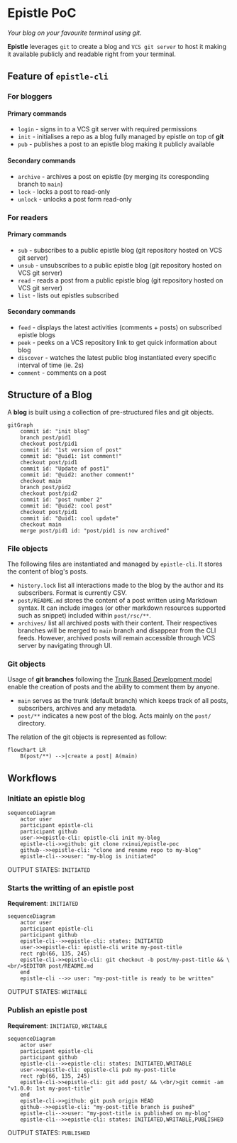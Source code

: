 # Epistle PoC

*Your blog on your favourite terminal using git.*

**Epistle** leverages `git` to create a blog and `VCS git server` to host it making it available publicly and readable right from your terminal.

## Feature of `epistle-cli`

### For bloggers

#### Primary commands
- `login` - signs in to a VCS git server with required permissions
- `init` - initialises a repo as a blog fully managed by epistle on top of **git**
- `pub` - publishes a post to an epistle blog making it publicly available

#### Secondary commands
- `archive` - archives a post on epistle (by merging its coresponding branch to `main`)
- `lock` - locks a post to read-only
- `unlock` - unlocks a post form read-only

### For readers

#### Primary commands
- `sub` - subscribes to a public epistle blog (git repository hosted on VCS git server)
- `unsub` - unsubscribes to a public epistle blog (git repository hosted on VCS git server)
- `read` - reads a post from a public epistle blog (git repository hosted on VCS git server)
- `list` - lists out epistles subscribed

#### Secondary commands
- `feed` - displays the latest activities (comments + posts) on subscribed epistle blogs
- `peek` - peeks on a VCS repository link to get quick information about blog
- `discover` - watches the latest public blog instantiated every specific interval of time (ie. 2s)
- `comment` - comments on a post 


## Structure of a Blog

A **blog** is built using a collection of pre-structured files and git objects.

```mermaid
gitGraph
    commit id: "init blog"
    branch post/pid1
    checkout post/pid1
    commit id: "1st version of post"
    commit id: "@uid1: 1st comment!"
    checkout post/pid1
    commit id: "Update of post1"
    commit id: "@uid2: another comment!"
    checkout main
    branch post/pid2
    checkout post/pid2
    commit id: "post number 2" 
    commit id: "@uid2: cool post" 
    checkout post/pid1
    commit id: "@uid1: cool update"
    checkout main
    merge post/pid1 id: "post/pid1 is now archived"
```

### File objects

The following files are instantiated and managed by `epistle-cli`. It stores the content of blog's posts.

- `history.lock` list all interactions made to the blog by the author and its subscribers. Format is currently CSV.
- `post/README.md` stores the content of a post written using Markdown syntax. It can include images (or other markdown resources supported such as snippet) included within `post/rsc/**`.
- `archives/` list all archived posts with their content. Their respectives branches will be merged to `main` branch and disappear from the CLI feeds. However, archived posts will remain accessible through VCS server by navigating through UI.

### Git objects

Usage of **git branches** following the [Trunk Based Development model](https://trunkbaseddevelopment.com/) enable the creation of posts and the ability to comment them by anyone.

- `main` serves as the trunk (default branch) which keeps track of all posts, subscribers, archives and any metadata.
- `post/**` indicates a new post of the blog. Acts mainly on the `post/` directory.

The relation of the git objects is represented as follow:

```mermaid
flowchart LR
    B(post/**) -->|create a post| A(main)
```

## Workflows

### Initiate an epistle blog

```mermaid
sequenceDiagram
    actor user
    participant epistle-cli
    participant github
    user->>epistle-cli: epistle-cli init my-blog
    epistle-cli->>github: git clone rxinui/epistle-poc
    github-->>epistle-cli: "clone and rename repo to my-blog"
    epistle-cli-->>user: "my-blog is initiated"
```

OUTPUT STATES: `INITIATED`

### Starts the writting of an epistle post

**Requirement**: `INITIATED`

```mermaid
sequenceDiagram
    actor user
    participant epistle-cli
    participant github
    epistle-cli-->>epistle-cli: states: INITIATED
    user->>epistle-cli: epistle-cli write my-post-title
    rect rgb(66, 135, 245)
    epistle-cli->>epistle-cli: git checkout -b post/my-post-title && \<br/>$EDITOR post/README.md
    end
    epistle-cli -->> user: "my-post-title is ready to be written"
```

OUTPUT STATES: `WRITABLE`

### Publish an epistle post

**Requirement**: `INITIATED`, `WRITABLE`

```mermaid
sequenceDiagram
    actor user
    participant epistle-cli
    participant github
    epistle-cli-->>epistle-cli: states: INITIATED,WRITABLE
    user->>epistle-cli: epistle-cli pub my-post-title
    rect rgb(66, 135, 245)
    epistle-cli->>epistle-cli: git add post/ && \<br/>git commit -am "v1.0.0: 1st my-post-title"
    end
    epistle-cli->>github: git push origin HEAD
    github-->>epistle-cli: "my-post-title branch is pushed"
    epistle-cli-->>user: "my-post-title is published on my-blog"
    epistle-cli-->>epistle-cli: states: INITIATED,WRITABLE,PUBLISHED
```

OUTPUT STATES: `PUBLISHED`